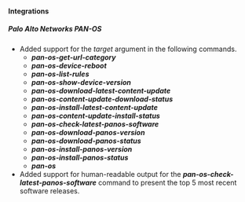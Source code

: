 
#### Integrations
##### Palo Alto Networks PAN-OS
- Added support for the *target* argument in the following commands.
  - ***pan-os-get-url-category***
  - ***pan-os-device-reboot***
  - ***pan-os-list-rules***
  - ***pan-os-show-device-version***
  - ***pan-os-download-latest-content-update***
  - ***pan-os-content-update-download-status***
  - ***pan-os-install-latest-content-update***
  - ***pan-os-content-update-install-status***
  - ***pan-os-check-latest-panos-software***
  - ***pan-os-download-panos-version***
  - ***pan-os-download-panos-status***
  - ***pan-os-install-panos-version***
  - ***pan-os-install-panos-status***
  - ***pan-os***
- Added support for human-readable output for the ***pan-os-check-latest-panos-software*** command to present the top 5 most recent software releases.